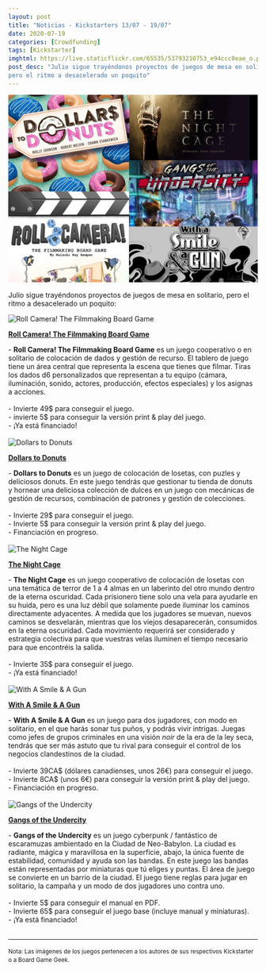 ```yaml
---
layout: post
title: "Noticias - Kickstarters 13/07 - 19/07"
date: 2020-07-19
categories: [Crowdfunding]
tags: [Kickstarter]
imghtml: https://live.staticflickr.com/65535/53793210753_e94ccc0eae_o.png
post_desc: "Julio sigue trayéndonos proyectos de juegos de mesa en solitario, 
pero el ritmo a desacelerado un poquito"
---
```


![](https://raw.githubusercontent.com/mazmorreoensolitario/public-images/master/crowdfunding/crowdfunding-20-0713-0719.jpg)

Julio sigue trayéndonos proyectos de juegos de mesa en solitario, pero el ritmo
a desacelerado un poquito:

<div class="row">
    <div class="col-md-3">
        <img width="200" height="200"
            src="https://cf.geekdo-images.com/imagepage/img/sl5K-AGrds_lbAwKR-Ru9gLgjBA=/fit-in/900x600/filters:no_upscale()/pic5255217.png"
            class="img-thumbnail" alt="Roll Camera! The Filmmaking Board Game">
    </div>
    <div class="col-md-9">
        <p>
            <a target="_blank" 
                href="https://www.kickstarter.com/projects/malachi-rempen/roll-camera-the-filmmaking-board-game?ref=mazmorreoensolitario">
            <strong>Roll Camera! The Filmmaking Board Game</strong>
            </a>
        </p>
            - <strong>Roll Camera! The Filmmaking Board Game</strong> es un
            juego cooperativo o en solitario de colocación de dados y gestión
            de recurso. El tablero de juego tiene un área central que
            representa la escena que tienes que filmar. Tiras los dados d6
            personalizados que representan a tu equipo (cámara, iluminación,
            sonido, actores, producción, efectos especiales) y los asignas a
            acciones.
            <br>
            <br>
            - Invierte 49$ para conseguir el juego.
            <br>
            - invierte 5$ para conseguir la versión print & play del juego.
            <br>
           - ¡Ya está financiado!
    </div>
</div>
<br>

<div class="row">
    <div class="col-md-3">
        <img width="200" height="200"
            src="https://ksr-ugc.imgix.net/assets/029/778/034/0f6e126063b18b0392542b6b7946c4e4_original.png?ixlib=rb-2.1.0&w=680&fit=max&v=1594414679&auto=format&frame=1&lossless=true&s=10e5164bad473962149629140db57e43"
            class="img-thumbnail" alt="Dollars to Donuts">
    </div>
    <div class="col-md-9">
        <p>
            <a target="_blank" 
                href="https://www.kickstarter.com/projects/craftygames/dollars-to-donuts?ref=mazmorreoensolitario">
            <strong>Dollars to Donuts</strong>
            </a>
        </p>
            - <strong>Dollars to Donuts</strong> es un juego de colocación de
            losetas, con puzles y deliciosos donuts. En este juego tendrás que
            gestionar tu tienda de donuts y hornear una deliciosa colección de
            dulces en un juego con mecánicas de gestión de recursos,
            combinación de patrones y gestión de colecciones.
            <br>
            <br>
            - Invierte 29$ para conseguir el juego.
            <br>
            - Invierte 5$ para conseguir la versión print & play del juego.
            <br>
           - Financiación en progreso.
    </div>
</div>
<br>

<div class="row">
    <div class="col-md-3">
        <img width="200" height="200"
            src="https://cf.geekdo-images.com/imagepage/img/eTIyRBQ-Ba1Gs1FCZDfg3ak8o4E=/fit-in/900x600/filters:no_upscale()/pic5331288.png"
            class="img-thumbnail" alt="The Night Cage">
    </div>
    <div class="col-md-9">
        <p>
            <a target="_blank" 
                href="https://www.kickstarter.com/projects/smirkanddagger/the-night-cage?ref=mazmorreoensolitario">
            <strong>The Night Cage</strong>
            </a>
        </p>
            - <strong>The Night Cage</strong> es un juego cooperativo de
            colocación de losetas con una temática de terror de 1 a 4 almas en
            un laberinto del otro mundo dentro de la eterna oscuridad. Cada
            prisionero tiene solo una vela para ayudarle en su huida, pero es
            una luz débil que solamente puede iluminar los caminos directamente
            adyacentes. A medida que los jugadores se muevan, nuevos caminos se
            desvelarán, mientras que los viejos desaparecerán, consumidos en la
            eterna oscuridad. Cada movimiento requerirá ser considerado y
            estrategia colectiva para que vuestras velas iluminen el tiempo
            necesario para que encontréis la salida.
            <br>
            <br>
            - Invierte 35$ para conseguir el juego.
            <br>
           - ¡Ya está financiado!
    </div>
</div>
<br>

<div class="row">
    <div class="col-md-3">
        <img width="200" height="200"
            src="https://cf.geekdo-images.com/imagepage/img/1OHR4hbDb3egRnVkgf1fvfXE01U=/fit-in/900x600/filters:no_upscale()/pic5500413.png"
            class="img-thumbnail" alt="With A Smile & A Gun">
    </div>
    <div class="col-md-9">
        <p>
            <a target="_blank" 
                href="https://www.kickstarter.com/projects/subsurfacegames/with-a-smile-and-a-gun-a-dice-drafting-game-for-2-players?ref=mazmorreoensolitario">
            <strong>With A Smile & A Gun</strong>
            </a>
        </p>
            - <strong>With A Smile & A Gun</strong> es un juego para dos
            jugadores, con modo en solitario, en el que harás sonar tus puños,
            y podrás vivir intrigas. Juegas como jefes de grupos criminales en
            una visión <i>noir</i> de la era de la ley seca, tendrás que ser
            más astuto que tu rival para conseguir el control de los negocios
            clandestinos de la ciudad.
            <br>
            <br>
            - Invierte 39CA$ (dólares canadienses, unos 26€) para conseguir el
            juego.
            <br>
            - Invierte 8CA$ (unos 6€) para conseguir la versión print & play
            del juego.
            <br>
           - Financiación en progreso.
    </div>
</div>
<br>

<div class="row">
    <div class="col-md-3">
        <img width="200" height="200"
            src="https://cf.geekdo-images.com/imagepage/img/2qL1nfhOQBVXeJRL89J0HxOVlgA=/fit-in/900x600/filters:no_upscale()/pic5197131.jpg"
            class="img-thumbnail" alt="Gangs of the Undercity">
    </div>
    <div class="col-md-9">
        <p>
            <a target="_blank" 
                href="https://www.kickstarter.com/projects/fraggingunicorns/gangs-of-the-undercity?ref=mazmorreoensolitario">
            <strong>Gangs of the Undercity</strong>
            </a>
        </p>
            - <strong>Gangs of the Undercity</strong> es un juego
            cyberpunk / fantástico de escaramuzas ambientado en la Ciudad de
            Neo-Babylon. La ciudad es radiante, mágica y maravillosa en la
            superficie, abajo, la única fuente de estabilidad, comunidad y
            ayuda son las bandas. En este juego las bandas están representadas
            por miniaturas que tú eliges y puntas. El área de juego se
            convierte en un barrio de la ciudad. El juego tiene reglas para
            jugar en solitario, la campaña y un modo de dos jugadores uno
            contra uno.
            <br>
            <br>
            - Invierte 5$ para conseguir el manual en PDF.
            <br>
            - Invierte 65$ para conseguir el juego base (incluye manual y
            miniaturas). 
            <br>
           - ¡Ya está financiado!
    </div>
</div>
<br>


<hr>

<small>Nota: Las imágenes de los juegos pertenecen a los autores de sus
respectivos Kickstarter o a Board Game Geek.</small>
